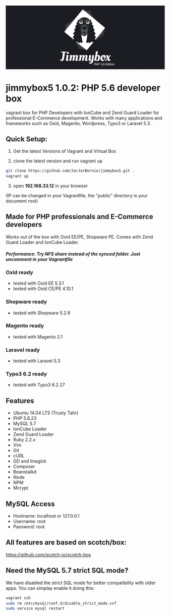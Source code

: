 ![alt tag](https://raw.githubusercontent.com/JarJarBernie/jimmybox5/master/public/src/jimmybox.png)

# jimmybox5 1.0.2: PHP 5.6 developer box
vagrant box for PHP Developers with IonCube and Zend Guard Loader for professional E-Commerce development. Works with many applications and frameworks such as Oxid, Magento, Wordpress, Typo3 or Laravel 5.3.

## Quick Setup:
1) Get the latest Versions of Vagrant and Virtual Box

2) clone the latest version and run vagrant up
```bash
git clone https://github.com/JarJarBernie/jimmybox5.git .
vagrant up
```

3) open **192.168.33.12** in your browser


(IP can be changed in your Vagrantfile, the "public" directory is your document root)

## Made for PHP professionals and E-Commerce developers

Works out of the box with Oxid EE/PE, Shopware PE. Comes with Zend Guard Loader and IonCube Loader.

##### Performance: Try NFS share instead of the synced folder. Just uncomment in your Vagrantfile

### Oxid ready
- tested with Oxid EE 5.3.1
- tested with Oxid CE/PE 4.10.1

### Shopware ready
- tested with Shopware 5.2.9

### Magento ready
- tested with Magento 2.1

### Laravel ready
- tested with Laravel 5.3

### Typo3 6.2 ready
- tested with Typo3 6.2.27

## Features
- Ubuntu 14.04 LTS (Trusty Tahr)
- PHP 5.6.23
- MySQL 5.7
- IonCube Loader
- Zend Guard Loader
- Ruby 2.2.x
- Vim
- Git
- cURL
- GD and Imagick
- Composer
- Beanstalkd
- Node
- NPM
- Mcrypt

## MySQL Access

- Hostname: localhost or 127.0.0.1
- Username: root
- Password: root

## All features are based on scotch/box:
https://github.com/scotch-io/scotch-box

## Need the MySQL 5.7 strict SQL mode?
We have disabled the strict SQL mode for better compatibility with older apps. You can simplay enable it doing this:

```bash
vagrant ssh
sudo rm /etc/mysql/conf.d/disable_strict_mode.cnf
sudo service mysql restart
```
